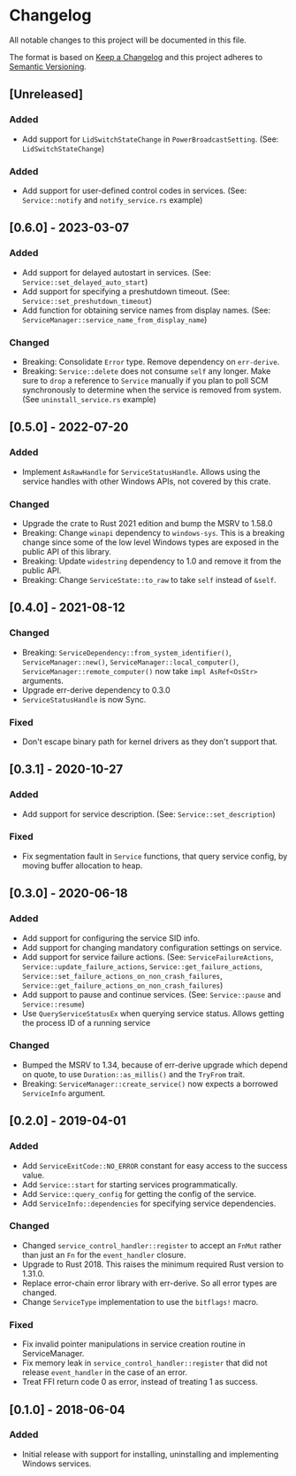 # Changelog
All notable changes to this project will be documented in this file.

The format is based on [Keep a Changelog](http://keepachangelog.com/en/1.0.0/)
and this project adheres to [Semantic Versioning](http://semver.org/spec/v2.0.0.html).

## [Unreleased]
### Added
- Add support for `LidSwitchStateChange` in `PowerBroadcastSetting`.
  (See: `LidSwitchStateChange`)

### Added
- Add support for user-defined control codes in services.
  (See: `Service::notify` and `notify_service.rs` example)


## [0.6.0] - 2023-03-07
### Added
- Add support for delayed autostart in services. (See: `Service::set_delayed_auto_start`)
- Add support for specifying a preshutdown timeout. (See: `Service::set_preshutdown_timeout`)
- Add function for obtaining service names from display names.
  (See: `ServiceManager::service_name_from_display_name`)

### Changed
- Breaking: Consolidate `Error` type. Remove dependency on `err-derive`.
- Breaking: `Service::delete` does not consume `self` any longer. Make sure to `drop` a reference 
  to `Service` manually if you plan to poll SCM synchronously to determine when the service is 
  removed from system. (See `uninstall_service.rs` example)


## [0.5.0] - 2022-07-20
### Added
- Implement `AsRawHandle` for `ServiceStatusHandle`. Allows using the service handles
  with other Windows APIs, not covered by this crate.

### Changed
- Upgrade the crate to Rust 2021 edition and bump the MSRV to 1.58.0
- Breaking: Change `winapi` dependency to `windows-sys`. This is a breaking change since
  some of the low level Windows types are exposed in the public API of this library.
- Breaking: Update `widestring` dependency to 1.0 and remove it from the public API.
- Breaking: Change `ServiceState::to_raw` to take `self` instead of `&self`.


## [0.4.0] - 2021-08-12
### Changed
- Breaking: `ServiceDependency::from_system_identifier()`, `ServiceManager::new()`, 
  `ServiceManager::local_computer()`, `ServiceManager::remote_computer()` now take 
  `impl AsRef<OsStr>` arguments.
- Upgrade err-derive dependency to 0.3.0
- `ServiceStatusHandle` is now Sync.

### Fixed
- Don't escape binary path for kernel drivers as they don't support that.


## [0.3.1] - 2020-10-27
### Added
- Add support for service description. (See: `Service::set_description`)

### Fixed
- Fix segmentation fault in `Service` functions, that query service config, by moving buffer
  allocation to heap.


## [0.3.0] - 2020-06-18
### Added
- Add support for configuring the service SID info.
- Add support for changing mandatory configuration settings on service.
- Add support for service failure actions. (See: `ServiceFailureActions`, 
  `Service::update_failure_actions`, `Service::get_failure_actions`, 
  `Service::set_failure_actions_on_non_crash_failures`, 
  `Service::get_failure_actions_on_non_crash_failures`)
- Add support to pause and continue services. (See: `Service::pause` and `Service::resume`)
- Use `QueryServiceStatusEx` when querying service status. Allows getting the process ID of a
  running service

### Changed
- Bumped the MSRV to 1.34, because of err-derive upgrade which depend on quote, to use
  `Duration::as_millis()` and the `TryFrom` trait.
- Breaking: `ServiceManager::create_service()` now expects a borrowed `ServiceInfo` argument.


## [0.2.0] - 2019-04-01
### Added
- Add `ServiceExitCode::NO_ERROR` constant for easy access to the success value.
- Add `Service::start` for starting services programmatically.
- Add `Service::query_config` for getting the config of the service.
- Add `ServiceInfo::dependencies` for specifying service dependencies.

### Changed
- Changed `service_control_handler::register` to accept an `FnMut` rather than just an `Fn` for the
  `event_handler` closure.
- Upgrade to Rust 2018. This raises the minimum required Rust version to 1.31.0.
- Replace error-chain error library with err-derive. So all error types are changed.
- Change `ServiceType` implementation to use the `bitflags!` macro.

### Fixed
- Fix invalid pointer manipulations in service creation routine in ServiceManager.
- Fix memory leak in `service_control_handler::register` that did not release `event_handler` in
  the case of an error.
- Treat FFI return code 0 as error, instead of treating 1 as success.


## [0.1.0] - 2018-06-04
### Added
- Initial release with support for installing, uninstalling and implementing Windows services.
